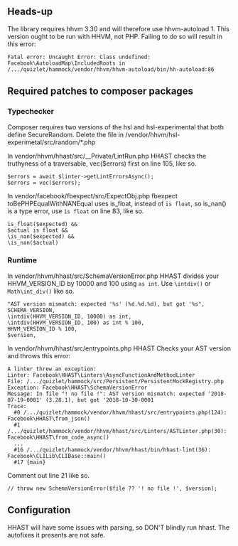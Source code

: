 ## Heads-up

The library requires hhvm 3.30 and will therefore use hhvm-autoload 1.
This version ought to be run with HHVM, not PHP.
Failing to do so will result in this error:
```
Fatal error: Uncaught Error: Class undefined: Facebook\AutoloadMap\IncludedRoots in /.../quizlet/hammock/vendor/hhvm/hhvm-autoload/bin/hh-autoload:86
```

## Required patches to composer packages

### Typechecker

Composer requires two versions of the hsl and hsl-experimental that both define SecureRandom.
Delete the file in /vendor/hhvm/hsl-experimetal/src/random/*.php

In vendor/hhvm/hhast/src/__Private/LintRun.php
HHAST checks the truthyness of a traversable, vec($errors) first on line 105, like so.
```
$errors = await $linter->getLintErrorsAsync();
$errors = vec($errors);
```

In vendor/facebook/fbexpect/src/ExpectObj.php
fbexpect toBePHPEqualWithNANEqual uses is_float, instead of `is float`, so is_nan() is a type error, use `is float` on line 83, like so.
```
is_float($expected) &&
$actual is float &&
\is_nan($expected) &&
\is_nan($actual)
```

### Runtime

In vendor/hhvm/hhast/src/SchemaVersionError.php
HHAST divides your HHVM_VERSION_ID by 10000 and 100 using `as int`.
Use `\intdiv()` or `Math\int_div()` like so.
```
"AST version mismatch: expected '%s' (%d.%d.%d), but got '%s",
SCHEMA_VERSION,
\intdiv(HHVM_VERSION_ID, 10000) as int,
\intdiv(HHVM_VERSION_ID, 100) as int % 100,
HHVM_VERSION_ID % 100,
$version,
```

In vendor/hhvm/hhast/src/entrypoints.php
HHAST Checks your AST version and throws this error:
```
A linter threw an exception:
Linter: Facebook\HHAST\Linters\AsyncFunctionAndMethodLinter
File: /.../quizlet/hammock/src/Persistent/PersistentMockRegistry.php
Exception: Facebook\HHAST\SchemaVersionError
Message: In file "! no file !": AST version mismatch: expected '2018-07-19-0001' (3.28.1), but got '2018-10-30-0001
Trace:
  #0 /.../quizlet/hammock/vendor/hhvm/hhast/src/entrypoints.php(124): Facebook\HHAST\from_json()
  #1 /.../quizlet/hammock/vendor/hhvm/hhast/src/Linters/ASTLinter.php(30): Facebook\HHAST\from_code_async()
  ...
  #16 /.../quizlet/hammock/vendor/hhvm/hhast/bin/hhast-lint(36): Facebook\CLILib\CLIBase::main()
  #17 {main}
```

Comment out line 21 like so.
```
// throw new SchemaVersionError($file ?? '! no file !', $version);
```

## Configuration

HHAST will have some issues with parsing, so DON'T blindly run hhast.
The autofixes it presents are not safe.
